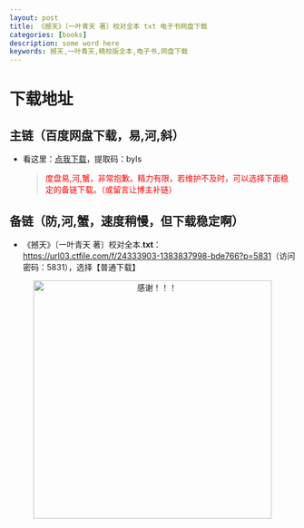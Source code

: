 ```yaml
---
layout: post
title: 《撼天》〔一叶青天 著〕校对全本 txt 电子书网盘下载
categories: [books]
description: some word here
keywords: 撼天,一叶青天,精校版全本,电子书,网盘下载
---
```


# 下载地址

## 主链（百度网盘下载，易,河,斜）

- 看这里：[点我下载](https://pan.baidu.com/s/1iMXUbSbtZQZjDcqDmnWUyw?pwd=byls)，提取码：byls

  > <p style="color:red" >度盘易,河,蟹，非常抱歉。精力有限，若维护不及时，可以选择下面稳定的备链下载。（或留言让博主补链）</p>

## 备链（防,河,蟹，速度稍慢，但下载稳定啊）

- 《撼天》〔一叶青天 著〕校对全本.**txt**：<https://url03.ctfile.com/f/24333903-1383837998-bde766?p=5831>（访问密码：5831），选择【普通下载】

<div align="center"><img src="https://pic.imgdb.cn/item/6707df6bd29ded1a8ce37031.gif" alt="感谢！！！" width="420px" height="auto"/></div>
